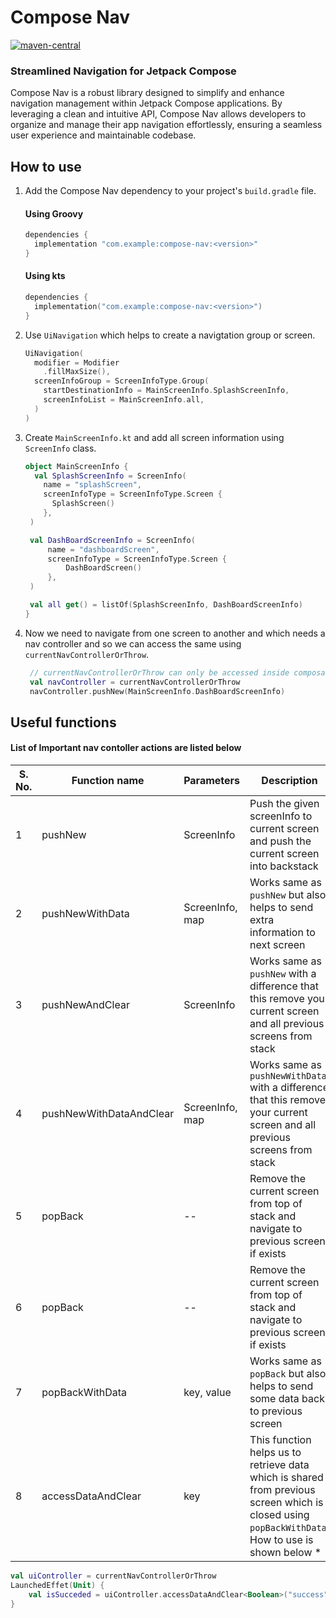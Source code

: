 # Compose Nav

[![maven-central](https://img.shields.io/maven-central/v/tech.kotlinlang/navigation.svg "maven-central")](https://central.sonatype.com/artifact/tech.kotlinlang/navigation "maven-central")
### Streamlined Navigation for Jetpack Compose
Compose Nav is a robust library designed to simplify and enhance navigation management within Jetpack Compose applications. By leveraging a clean and intuitive API, Compose Nav allows developers to organize and manage their app navigation effortlessly, ensuring a seamless user experience and maintainable codebase.

## How to use

1. Add the Compose Nav dependency to your project's `build.gradle` file.
   #### Using Groovy
    ```groovy
    dependencies {
      implementation "com.example:compose-nav:<version>"
    }
    ```
   #### Using kts
    ```kotlin
    dependencies {
      implementation("com.example:compose-nav:<version>")
    }
    ```

2. Use `UiNavigation` which helps to create a navigtation group or screen.
    ```kotlin
    UiNavigation(
      modifier = Modifier
        .fillMaxSize(),
      screenInfoGroup = ScreenInfoType.Group(
        startDestinationInfo = MainScreenInfo.SplashScreenInfo,
        screenInfoList = MainScreenInfo.all,
      )
    )
    ```

3. Create `MainScreenInfo.kt` and add all screen information using `ScreenInfo` class.
   ```kotlin
   object MainScreenInfo {
     val SplashScreenInfo = ScreenInfo(
       name = "splashScreen",
       screenInfoType = ScreenInfoType.Screen {
         SplashScreen()
       },
    )

    val DashBoardScreenInfo = ScreenInfo(
        name = "dashboardScreen",
        screenInfoType = ScreenInfoType.Screen {
            DashBoardScreen()
        },
    )

    val all get() = listOf(SplashScreenInfo, DashBoardScreenInfo)
   }
   ```

4. Now we need to navigate from one screen to another and which needs a nav controller and so we can access the same using `currentNavControllerOrThrow`.

   ```kotlin
    // currentNavControllerOrThrow can only be accessed inside composable function
    val navController = currentNavControllerOrThrow
    navController.pushNew(MainScreenInfo.DashBoardScreenInfo)
   ```

## Useful functions

#### List of Important nav contoller actions are listed below

| S. No. | Function name           | Parameters      | Description                                                                                                                                       |
|--------|-------------------------|-----------------|---------------------------------------------------------------------------------------------------------------------------------------------------|
| 1      | pushNew                 | ScreenInfo      | Push the given screenInfo to current screen and push the current screen into backstack                                                            |
| 2      | pushNewWithData         | ScreenInfo, map | Works same as `pushNew` but also helps to send extra information to next screen                                                                   |
| 3      | pushNewAndClear         | ScreenInfo      | Works same as `pushNew` with a difference that this remove your current screen and all previous screens from stack                                |
| 4      | pushNewWithDataAndClear | ScreenInfo, map | Works same as `pushNewWithData` with a difference that this remove your current screen and all previous screens from stack                        |
| 5      | popBack                 | --              | Remove the current screen from top of stack and navigate to previous screen if exists                                                             |
| 6      | popBack                 | --              | Remove the current screen from top of stack and navigate to previous screen if exists                                                             |
| 7      | popBackWithData         | key, value      | Works same as `popBack` but also helps to send some data back to previous screen                                                                  |
| 8      | accessDataAndClear      | key             | This function helps us to retrieve data which is shared from previous screen which is closed using `popBackWithData`. How to use is shown below * |

```kotlin
val uiController = currentNavControllerOrThrow
LaunchedEffet(Unit) {
	val isSucceded = uiController.accessDataAndClear<Boolean>("success")
}
```



